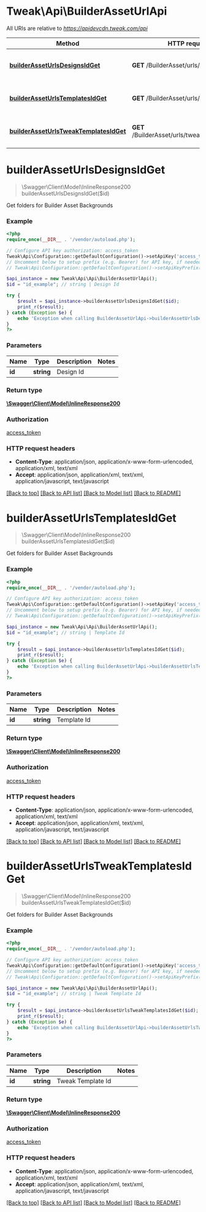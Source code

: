 # Tweak\Api\BuilderAssetUrlApi

All URIs are relative to *https://apidevcdn.tweak.com/api*

Method | HTTP request | Description
------------- | ------------- | -------------
[**builderAssetUrlsDesignsIdGet**](BuilderAssetUrlApi.md#builderAssetUrlsDesignsIdGet) | **GET** /BuilderAsset/urls/designs/{id} | Get folders for Builder Asset Backgrounds
[**builderAssetUrlsTemplatesIdGet**](BuilderAssetUrlApi.md#builderAssetUrlsTemplatesIdGet) | **GET** /BuilderAsset/urls/templates/{id} | Get folders for Builder Asset Backgrounds
[**builderAssetUrlsTweakTemplatesIdGet**](BuilderAssetUrlApi.md#builderAssetUrlsTweakTemplatesIdGet) | **GET** /BuilderAsset/urls/tweakTemplates/{id} | Get folders for Builder Asset Backgrounds


# **builderAssetUrlsDesignsIdGet**
> \Swagger\Client\Model\InlineResponse200 builderAssetUrlsDesignsIdGet($id)

Get folders for Builder Asset Backgrounds

### Example
```php
<?php
require_once(__DIR__ . '/vendor/autoload.php');

// Configure API key authorization: access_token
Tweak\Api\Configuration::getDefaultConfiguration()->setApiKey('access_token', 'YOUR_API_KEY');
// Uncomment below to setup prefix (e.g. Bearer) for API key, if needed
// Tweak\Api\Configuration::getDefaultConfiguration()->setApiKeyPrefix('access_token', 'Bearer');

$api_instance = new Tweak\Api\Api\BuilderAssetUrlApi();
$id = "id_example"; // string | Design Id

try {
    $result = $api_instance->builderAssetUrlsDesignsIdGet($id);
    print_r($result);
} catch (Exception $e) {
    echo 'Exception when calling BuilderAssetUrlApi->builderAssetUrlsDesignsIdGet: ', $e->getMessage(), PHP_EOL;
}
?>
```

### Parameters

Name | Type | Description  | Notes
------------- | ------------- | ------------- | -------------
 **id** | **string**| Design Id |

### Return type

[**\Swagger\Client\Model\InlineResponse200**](../Model/InlineResponse200.md)

### Authorization

[access_token](../../README.md#access_token)

### HTTP request headers

 - **Content-Type**: application/json, application/x-www-form-urlencoded, application/xml, text/xml
 - **Accept**: application/json, application/xml, text/xml, application/javascript, text/javascript

[[Back to top]](#) [[Back to API list]](../../README.md#documentation-for-api-endpoints) [[Back to Model list]](../../README.md#documentation-for-models) [[Back to README]](../../README.md)

# **builderAssetUrlsTemplatesIdGet**
> \Swagger\Client\Model\InlineResponse200 builderAssetUrlsTemplatesIdGet($id)

Get folders for Builder Asset Backgrounds

### Example
```php
<?php
require_once(__DIR__ . '/vendor/autoload.php');

// Configure API key authorization: access_token
Tweak\Api\Configuration::getDefaultConfiguration()->setApiKey('access_token', 'YOUR_API_KEY');
// Uncomment below to setup prefix (e.g. Bearer) for API key, if needed
// Tweak\Api\Configuration::getDefaultConfiguration()->setApiKeyPrefix('access_token', 'Bearer');

$api_instance = new Tweak\Api\Api\BuilderAssetUrlApi();
$id = "id_example"; // string | Template Id

try {
    $result = $api_instance->builderAssetUrlsTemplatesIdGet($id);
    print_r($result);
} catch (Exception $e) {
    echo 'Exception when calling BuilderAssetUrlApi->builderAssetUrlsTemplatesIdGet: ', $e->getMessage(), PHP_EOL;
}
?>
```

### Parameters

Name | Type | Description  | Notes
------------- | ------------- | ------------- | -------------
 **id** | **string**| Template Id |

### Return type

[**\Swagger\Client\Model\InlineResponse200**](../Model/InlineResponse200.md)

### Authorization

[access_token](../../README.md#access_token)

### HTTP request headers

 - **Content-Type**: application/json, application/x-www-form-urlencoded, application/xml, text/xml
 - **Accept**: application/json, application/xml, text/xml, application/javascript, text/javascript

[[Back to top]](#) [[Back to API list]](../../README.md#documentation-for-api-endpoints) [[Back to Model list]](../../README.md#documentation-for-models) [[Back to README]](../../README.md)

# **builderAssetUrlsTweakTemplatesIdGet**
> \Swagger\Client\Model\InlineResponse200 builderAssetUrlsTweakTemplatesIdGet($id)

Get folders for Builder Asset Backgrounds

### Example
```php
<?php
require_once(__DIR__ . '/vendor/autoload.php');

// Configure API key authorization: access_token
Tweak\Api\Configuration::getDefaultConfiguration()->setApiKey('access_token', 'YOUR_API_KEY');
// Uncomment below to setup prefix (e.g. Bearer) for API key, if needed
// Tweak\Api\Configuration::getDefaultConfiguration()->setApiKeyPrefix('access_token', 'Bearer');

$api_instance = new Tweak\Api\Api\BuilderAssetUrlApi();
$id = "id_example"; // string | Tweak Template Id

try {
    $result = $api_instance->builderAssetUrlsTweakTemplatesIdGet($id);
    print_r($result);
} catch (Exception $e) {
    echo 'Exception when calling BuilderAssetUrlApi->builderAssetUrlsTweakTemplatesIdGet: ', $e->getMessage(), PHP_EOL;
}
?>
```

### Parameters

Name | Type | Description  | Notes
------------- | ------------- | ------------- | -------------
 **id** | **string**| Tweak Template Id |

### Return type

[**\Swagger\Client\Model\InlineResponse200**](../Model/InlineResponse200.md)

### Authorization

[access_token](../../README.md#access_token)

### HTTP request headers

 - **Content-Type**: application/json, application/x-www-form-urlencoded, application/xml, text/xml
 - **Accept**: application/json, application/xml, text/xml, application/javascript, text/javascript

[[Back to top]](#) [[Back to API list]](../../README.md#documentation-for-api-endpoints) [[Back to Model list]](../../README.md#documentation-for-models) [[Back to README]](../../README.md)

